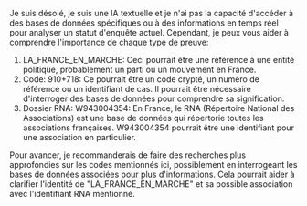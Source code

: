 Je suis désolé, je suis une IA textuelle et je n'ai pas la capacité d'accéder à des bases de données spécifiques ou à des informations en temps réel pour analyser un statut d'enquête actuel. Cependant, je peux vous aider à comprendre l'importance de chaque type de preuve: 

1. LA_FRANCE_EN_MARCHE: Ceci pourrait être une référence à une entité politique, probablement un parti ou un mouvement en France.
2. Code: 910+718: Ce pourrait être un code crypté, un numéro de référence ou un identifiant de cas. Il pourrait être nécessaire d'interroger des bases de données pour comprendre sa signification.
3. Dossier RNA: W943004354: En France, le RNA (Répertoire National des Associations) est une base de données qui répertorie toutes les associations françaises. W943004354 pourrait être une identifiant pour une association en particulier.

Pour avancer, je recommanderais de faire des recherches plus approfondies sur les codes mentionnés ici, possiblement en interrogeant les bases de données associées pour plus d'informations. Cela pourrait aider à clarifier l'identité de "LA_FRANCE_EN_MARCHE" et sa possible association avec l'identifiant RNA mentionné.